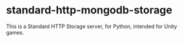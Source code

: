 # standard-http-mongodb-storage
This is a Standard HTTP Storage server, for Python, intended for Unity games.
